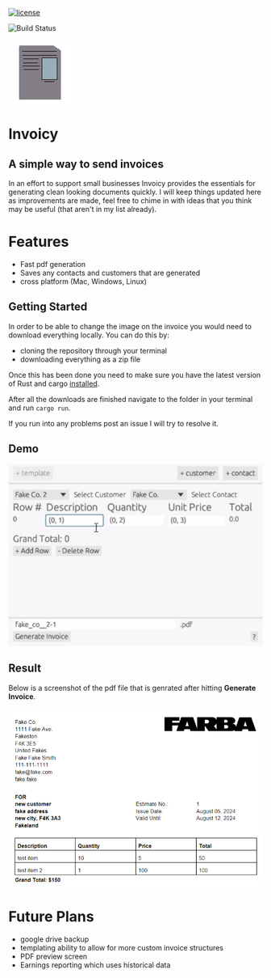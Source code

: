 [![license](https://shields.io/badge/license-MIT-green)](https://github.com/Teomayo/invoicy/blob/main/LICENSE.md)

![Build Status](https://github.com/Teomayo/Invoicy/actions/workflows/build.yml/badge.svg)

![Temporary Logo :)](https://github.com/Teomayo/Invoicy/blob/main/support/images/128x128.png?raw=true)

# Invoicy 

## A simple way to send invoices

In an effort to support small businesses Invoicy provides the essentials for generating clean looking documents quickly. I will keep things updated here as improvements are made, feel free to chime in with ideas that you think may be useful (that aren't in my list already).

# Features
- Fast pdf generation
- Saves any contacts and customers that are generated
- cross platform (Mac, Windows, Linux)

## Getting Started
In order to be able to change the image on the invoice you would need to download everything locally. You can do this by:
- cloning the repository through your terminal
- downloading everything as a zip file

Once this has been done you need to make sure you have the latest version of Rust and cargo [installed](https://www.rust-lang.org/tools/install).

After all the downloads are finished navigate to the folder in your terminal and run `cargo run`.

If you run into any problems post an issue I will try to resolve it.


## Demo
![Invoicy Demo](support/videos/invoicy-gif.gif)

## Result
Below is a screenshot of the pdf file that is genrated after hitting **Generate Invoice**.
 
![Invoicy PDF](support/extra/invoicy-pdf-screenshot.png)

# Future Plans
- google drive backup
- templating ability to allow for more custom invoice structures
- PDF preview screen
- Earnings reporting which uses historical data

